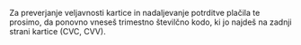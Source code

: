 Za preverjanje veljavnosti kartice in nadaljevanje potrditve plačila te prosimo, da ponovno vneseš trimestno številčno kodo, ki jo najdeš na zadnji strani kartice (CVC, CVV).
